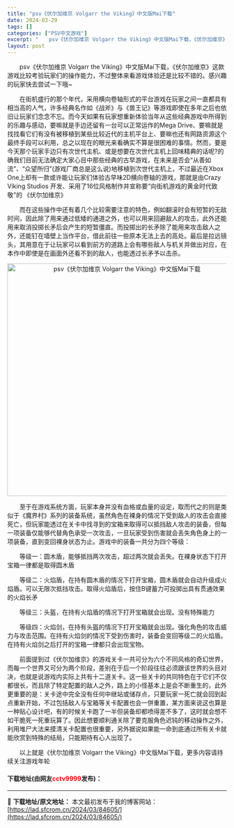 ```yaml
---
title: "psv《伏尔加维京 Volgarr the Viking》中文版Mai下载"
date: 2024-03-29
tags: []
categories: ["PSV中文游戏"]
excerpt: "　　psv《伏尔加维京 Volgarr the Viking》中文版Mai下载，《伏尔加维京》这款游戏比较考验玩家们的操作能力，不过整体来看游戏体验还是比较不错的。感兴趣的玩家快去尝试一下哦~ 　　在街机盛行的那个年代，采用横向卷轴形式的平台游戏在玩家之间一直都具有相当高的人气，许多经典名作如《战斧&hellip;"
layout: post
---
```


 <p>　　psv《伏尔加维京 Volgarr the Viking》中文版Mai下载，《伏尔加维京》这款游戏比较考验玩家们的操作能力，不过整体来看游戏体验还是比较不错的。感兴趣的玩家快去尝试一下哦~</p> <p>　　在街机盛行的那个年代，采用横向卷轴形式的平台游戏在玩家之间一直都具有相当高的人气，许多经典名作如《战斧》与《兽王记》等游戏即使在多年之后也依旧让玩家们念念不忘。而今天如果有玩家想重新体验当年从这些经典游戏中所得到的乐趣与感动，要嘛就是手边还留有一台可以正常运作的Mega Drive、要嘛就是找找看它们有没有被移植到某些比较近代的主机平台上、要嘛也还有网路资源这个最终手段可以利用，总之以现在的眼光来看确实不算是很困难的事情。然而，要是今天那个玩家手边只有次世代主机、或是想要在次世代主机上回味精典的话呢?的确我们目前无法确定大家心目中那些经典的古早游戏，在未来是否会&ldquo;从善如流&rdquo;、&ldquo;众望所归&rdquo;(游戏厂商总是这么说)地移植到次世代主机上，不过最近在Xbox One上却有一款或许能让玩家们体验古早味2D横向卷轴的游戏，那就是由Crazy Viking Studios 开发、采用了16位风格制作并宣称要&ldquo;向街机游戏的黄金时代致敬&rdquo;的 《伏尔加维京》</p> <p>　　而在这些操作中还有着几个比较需要注意的特色，例如翻滚时会有短暂的无敌时间，因此除了用来通过低矮的通道之外，也可以用来回避敌人的攻击，此外还能用来取消投掷长矛后会产生的短暂僵直。而投掷出的长矛除了能用来攻击敌人之外，还能钉在墙壁上当作平台，借此前往一些原本无法上去的高处。最后是拉远镜头，其用意在于让玩家可以看到前方的道路上会有哪些敌人与机关并做出对应，在本作中即使是在画面外还看不到的敌人，也能透过长矛予以击杀。</p> <p align="center"><img align="" border="0" src="https://lad.sfcrom.cn/wp-content/uploads/2024/03/20240329_660671af2e9a0.jpg" width="534" alt="psv《伏尔加维京 Volgarr the Viking》中文版Mai下载" /></p> <p>　　至于在游戏系统方面，玩家本身并没有血格或血量的设定，取而代之的则是类似于《魔界村》系列的装备系统，虽然角色在裸身的情况下受到敌人的攻击会直接死亡，但玩家能透过在关卡中找寻到的宝箱来取得可以抵挡敌人攻击的装备，但每一项装备仅能够代替角色承受一次攻击，一旦玩家受到伤害就会丢失角色身上的一项装备，直到变回裸身状态为止。游戏中的装备一共分为四个等级：</p> <p>　　等级一：圆木盾，能够抵挡两次攻击，超过两次就会丢失。在裸身状态下打开宝箱一律都是取得圆木盾</p> <p>　　等级二：火焰盾，在持有圆木盾的情况下打开宝箱，圆木盾就会自动升级成火焰盾。可以无限次抵挡攻击。取得火焰盾后，按住B键蓄力可投掷出具有贯通效果的火焰长矛</p> <p>　　等级三：头盔，在持有火焰盾的情况下打开宝箱就会出现。没有特殊能力</p> <p>　　等级四：火焰剑，在持有头盔的情况下打开宝箱就会出现。强化角色的攻击威力与攻击范围。在持有火焰剑的情况下受到伤害时，装备会变回等级二的火焰盾。在持有火焰剑之后打开的宝箱一律都只会出现宝物。</p> <p>　　前面提到过《伏尔加维京》的游戏关卡一共可分为六个不同风格的奇幻世界，而每一个世界又可分为两个阶段，差别在于后一个阶段往往必须跟该世界的头目对决，也就是说游戏内实际上共有十二道关卡。这一些关卡的共同特色在于它们不仅都很长，而且除了特定配置的敌人之外，路上的小怪基本上是会不断重生的，此外更重要的是：关卡途中完全没有任何中继站或储存点，只要玩家一死亡就会回到起点重新开始，不过包括敌人与宝箱等关卡配置也会一併重置，某方面来说这也算是一种贴心设计吧，有的时候关卡跑了一半但装备却都喷得差不多了，这时就会想不如干脆死一死重玩算了。因此想要顺利通关除了要克服角色迟钝的移动操作之外，利用堆尸大法来摸清关卡配置也很重要，另外据说如果能一命到底通过所有关卡就能欣赏到特殊的结局，只能期待有心人出现了。</p> <p>　　以上就是《伏尔加维京 Volgarr the Viking》中文版Mai下载，更多内容请持续关注游戏年轮</p> <p><h4>下载地址(由网友<font color="red">cctv9999</font>发布)：</h4></p> 

---
📖 **下载地址/原文地址：** 本文最初发布于我的博客网站：[https://lad.sfcrom.cn/2024/03/84605/](https://lad.sfcrom.cn/2024/03/84605/)
